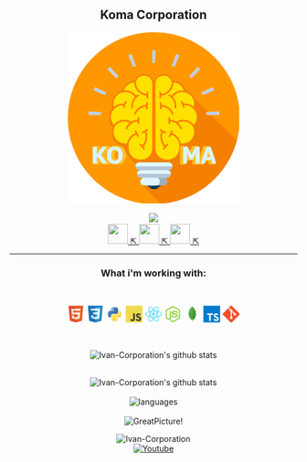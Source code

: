 <h2 align="center">Koma Corporation</h2>

<p align="center">
  <img height="300" width="300" src="./profile.png"/>
</p>


<p align="center">
 <a target="_blank" href=https://github.com/Ivan-Corporation>
  <img src=https://img.shields.io/github/followers/Ivan-Corporation?label=follow%20me&style=social />
</a>
<br/>

<a href=https://twitter.com/KomaHuman>
  <img height="35" width="35" src="https://abs.twimg.com/favicons/twitter.ico" />
⇱
</a>

  <a href=https://codesandbox.io/u/Ivan-Corporation>
  <img height="35" width="35" src="https://www.shareicon.net/data/2016/11/03/849433_codepen_512x512.png" />
⇱
</a> 
<a href=mailto:hammer.99.ivan@gmail.com>
  <img height="35" width="35" src="https://ssl.gstatic.com/ui/v1/icons/mail/images/favicon5.ico" />
⇱
</a>

</p>

<hr>
<h3 align="center">What i'm working with:</h3>
<br>

<p align="center">
<img src=https://raw.githubusercontent.com/devicons/devicon/master/icons/html5/html5-original.svg alt=html5 width="30" height="30"/>
<img src=https://raw.githubusercontent.com/devicons/devicon/master/icons/css3/css3-original.svg alt=css3 width="30" height="30"/>
<img src=https://raw.githubusercontent.com/devicons/devicon/master/icons/python/python-original.svg alt=python width="30" height="30"/>
<img src=https://raw.githubusercontent.com/devicons/devicon/master/icons/javascript/javascript-original.svg alt=javascript width="30" height="30"/>
<img src=https://raw.githubusercontent.com/devicons/devicon/master/icons/react/react-original.svg alt=react width="30" height="30"/>
<img src=https://raw.githubusercontent.com/devicons/devicon/master/icons/nodejs/nodejs-original.svg alt=nodejs width="30" height="30"/>
<img src=https://raw.githubusercontent.com/devicons/devicon/master/icons/mongodb/mongodb-original.svg alt=mongodb width="30" height="30"/>
<img src=https://raw.githubusercontent.com/devicons/devicon/master/icons/typescript/typescript-original.svg alt=express width="30" height="30"/>
<img src=https://raw.githubusercontent.com/devicons/devicon/master/icons/git/git-original.svg alt=git width="30" height="30"/>
</p>

<br>

<p align="center">
 <img  alt="Ivan-Corporation's github stats" src=https://github-profile-trophy.vercel.app/?username=Ivan-Corporation&theme=darkhub />
<br><br>
 </p>
  
  
<p align="center">
  <img width="500" alt="Ivan-Corporation's github stats" src="https://github-readme-stats.vercel.app/api?username=Ivan-Corporation&&show_icons=true&title_color=fafafa&icon_color=bb2acf&text_color=daf7dc&bg_color=151515" ><br><br>
  <img width="500" alt="languages" src="https://github-readme-stats.vercel.app/api/top-langs/?username=Ivan-Corporation&layout=compact&theme=tokyonight&langs_count=10">
  <br>
  <br>
   <img width="300px" alt="GreatPicture!" src="https://www.codewars.com/users/Ivan-Corporation/badges/large"/> 
 </p>

<p align="center"><img src="https://komarev.com/ghpvc/?username=Ivan-Corporation" alt="Ivan-Corporation"/><br/>
  <a href="https://www.youtube.com/channel/UCWj8NJUnyji2xHHThU1TTsw" target="_blank"><img src="https://img.shields.io/youtube/channel/subscribers/UCWj8NJUnyji2xHHThU1TTsw?color=FF514E&label=Youtube&logo=youtube&logoColor=FF514E&style=flat-square" alt="Youtube"></a>







